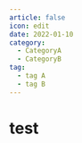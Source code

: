 ```yaml
---
article: false
icon: edit
date: 2022-01-10
category:
  - CategoryA
  - CategoryB
tag:
  - tag A
  - tag B
---
```


# test